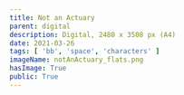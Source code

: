 ```yaml
---
title: Not an Actuary
parent: digital
description: Digital, 2480 x 3508 px (A4)
date: 2021-03-26
tags: [ 'bb', 'space', 'characters' ]
imageName: notAnActuary_flats.png
hasImage: True
public: True
---
```

